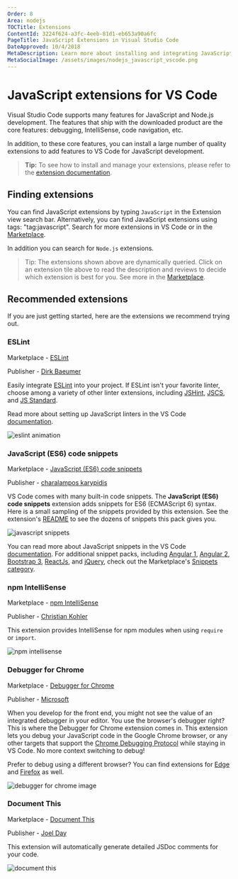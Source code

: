 ```yaml
---
Order: 8
Area: nodejs
TOCTitle: Extensions
ContentId: 3224f624-a3fc-4eeb-81d1-eb653a90a6fc
PageTitle: JavaScript Extensions in Visual Studio Code
DateApproved: 10/4/2018
MetaDescription: Learn more about installing and integrating JavaScript and Node.js extensions in the Visual Studio Code editor.
MetaSocialImage: /assets/images/nodejs_javascript_vscode.png
---
```

# JavaScript extensions for VS Code

Visual Studio Code supports many features for JavaScript and Node.js development. The features that ship with the downloaded product are the core features: debugging, IntelliSense, code navigation, etc.

In addition, to these core features, you can install a large number of quality extensions to add features to VS Code for JavaScript development.

> **Tip:** To see how to install and manage your extensions, please refer to the [extension documentation](/docs/editor/extension-gallery.md).

## Finding extensions

You can find JavaScript extensions by typing `JavaScript` in the Extension view search bar. Alternatively, you can find JavaScript extensions using tags: "tag:javascript". Search for more extensions in VS Code or in the [Marketplace](https://marketplace.visualstudio.com/vscode).

<div class="marketplace-extensions-javascript"></div>

In addition you can search for `Node.js` extensions.

<div class="marketplace-extensions-node-curated"></div>

> Tip: The extensions shown above are dynamically queried. Click on an extension tile above to read the description and reviews to decide which extension is best for you. See more in the [Marketplace](https://marketplace.visualstudio.com/vscode).

## Recommended extensions

If you are just getting started, here are the extensions we recommend trying out.

### ESLint

Marketplace - [ESLint](https://marketplace.visualstudio.com/items?itemName=dbaeumer.vscode-eslint)

Publisher - [Dirk Baeumer](https://marketplace.visualstudio.com/search?term=publisher%3A%22Dirk%20Baeumer%22&target=VSCode)

Easily integrate [ESLint](https://eslint.org/) into your project. If ESLint isn't your favorite linter, choose among a variety of other linter extensions, including [JSHint](https://marketplace.visualstudio.com/items?itemName=dbaeumer.jshint), [JSCS](https://marketplace.visualstudio.com/items?itemName=ms-vscode.jscs), and [JS Standard](https://marketplace.visualstudio.com/items?itemName=chenxsan.vscode-standardjs).

Read more about setting up JavaScript linters in the VS Code [documentation](/docs/languages/javascript.md#linters).

![eslint animation](images/extensions/eslint.gif)

### JavaScript (ES6) code snippets

Marketplace - [JavaScript (ES6) code snippets](https://marketplace.visualstudio.com/items?itemName=xabikos.JavaScriptSnippets)

Publisher - [charalampos karypidis](https://marketplace.visualstudio.com/search?term=publisher%3A%22charalampos%20karypidis%22&target=VSCode)

VS Code comes with many built-in code snippets. The **JavaScript (ES6) code snippets** extension adds snippets for ES6 (ECMAScript 6) syntax. Here is a small sampling of the snippets provided by this extension. See the extension's [README](https://marketplace.visualstudio.com/items?itemName=xabikos.JavaScriptSnippets) to see the dozens of snippets this pack gives you.

![javascript snippets](images/extensions/javascript_snippets.png)

You can read more about JavaScript snippets in the VS Code [documentation](/docs/languages/javascript.md#snippets). For additional snippet packs, including [Angular 1](https://marketplace.visualstudio.com/items?itemName=johnpapa.Angular1), [Angular 2](https://marketplace.visualstudio.com/items?itemName=johnpapa.Angular2), [Bootstrap 3](https://marketplace.visualstudio.com/items?itemName=wcwhitehead.bootstrap-3-snippets), [ReactJs](https://marketplace.visualstudio.com/items?itemName=xabikos.ReactSnippets), and [jQuery](https://marketplace.visualstudio.com/items?itemName=donjayamanne.jquerysnippets), check out the Marketplace's [Snippets category](https://marketplace.visualstudio.com/vscode/Snippets?sortBy=Downloads).

### npm IntelliSense

Marketplace - [npm IntelliSense](https://marketplace.visualstudio.com/items?itemName=christian-kohler.npm-intellisense)

Publisher - [Christian Kohler](https://marketplace.visualstudio.com/search?term=publisher%3A%22Christian%20Kohler%22&target=VSCode)

This extension provides IntelliSense for npm modules when using `require` or `import`.

![npm intellisense](images/extensions/npm_intellisense.gif)

### Debugger for Chrome

Marketplace - [Debugger for Chrome](https://marketplace.visualstudio.com/items?itemName=msjsdiag.debugger-for-chrome)

Publisher - [Microsoft](https://marketplace.visualstudio.com/search?term=publisher%3A%22Microsoft%22&target=VSCode&sortBy=Relevance)

When you develop for the front end, you might not see the value of an integrated debugger in your editor. You use the browser's debugger right? This is where the Debugger for Chrome extension comes in. This extension lets you debug your JavaScript code in the Google Chrome browser, or any other targets that support the [Chrome Debugging Protocol](https://chromedevtools.github.io/debugger-protocol-viewer/) while staying in VS Code. No more context switching to debug!

Prefer to debug using a different browser? You can find extensions for [Edge](https://marketplace.visualstudio.com/items?itemName=msjsdiag.debugger-for-edge) and [Firefox](https://marketplace.visualstudio.com/items?itemName=hbenl.vscode-firefox-debug) as well.

![debugger for chrome image](images/extensions/chrome_debugger.png)

### Document This

Marketplace - [Document This](https://marketplace.visualstudio.com/items?itemName=joelday.docthis)

Publisher - [Joel Day](https://marketplace.visualstudio.com/search?term=publisher%3A%22Joel%20Day%22&target=VSCode)

This extension will automatically generate detailed JSDoc comments for your code.

![document this](images/extensions/document_this.gif)
